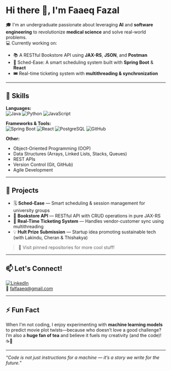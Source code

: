 # Hi there 👋, I'm Faaeq Fazal

🎓 I'm an undergraduate passionate about leveraging **AI** and **software engineering** to revolutionize **medical science** and solve real-world problems.  
💻 Currently working on:  
- 📚 A RESTful Bookstore API using **JAX-RS**, **JSON**, and **Postman**  
- 🧠 Sched-Ease: A smart scheduling system built with **Spring Boot** & **React**  
- 🎟️ Real-time ticketing system with **multithreading & synchronization**  

---

## 🚀 Skills

**Languages:**  
![Java](https://img.shields.io/badge/Java-ED8B00?style=for-the-badge&logo=java&logoColor=white)
![Python](https://img.shields.io/badge/Python-3670A0?style=for-the-badge&logo=python&logoColor=white)
![JavaScript](https://img.shields.io/badge/JavaScript-F7DF1E?style=for-the-badge&logo=javascript&logoColor=black)

**Frameworks & Tools:**  
![Spring Boot](https://img.shields.io/badge/Spring_Boot-6DB33F?style=for-the-badge&logo=spring-boot&logoColor=white)
![React](https://img.shields.io/badge/React-20232A?style=for-the-badge&logo=react&logoColor=61DAFB)
![PostgreSQL](https://img.shields.io/badge/PostgreSQL-316192?style=for-the-badge&logo=postgresql&logoColor=white)
![GitHub](https://img.shields.io/badge/GitHub-181717?style=for-the-badge&logo=github)

**Other:**  
- Object-Oriented Programming (OOP)
- Data Structures (Arrays, Linked Lists, Stacks, Queues)
- REST APIs
- Version Control (Git, GitHub)
- Agile Development

---

## 🧠 Projects

- 🗓 **Sched-Ease** — Smart scheduling & session management for university groups  
- 📘 **Bookstore API** — RESTful API with CRUD operations in pure JAX-RS  
- 🎫 **Real-Time Ticketing System** — Handles vendor-customer sync using multithreading  
- 💡 **Hult Prize Submission** — Startup idea promoting sustainable tech (with Lakindu, Cheran & Thishakya)

> 🌟 Visit pinned repositories for more cool stuff!

---

## 📫 Let's Connect!

[![LinkedIn](https://img.shields.io/badge/LinkedIn-blue?style=for-the-badge&logo=linkedin&logoColor=white)](https://www.linkedin.com/in/faaeq-fazal/)  
📧 [falfaaeq@gmail.com](mailto:falfaaeq@gmail.com)

---

## ⚡ Fun Fact

When I'm not coding, I enjoy experimenting with **machine learning models** to predict movie plot twists—because who doesn’t love a good challenge?  
I’m also a **huge fan of tea** and believe it fuels my creativity (and the code)! ☕🚀

---

_“Code is not just instructions for a machine — it’s a story we write for the future.”_

<!---
mdfaaeq/mdfaaeq is a ✨ special ✨ repository because its `README.md` (this file) appears on your GitHub profile.
You can click the Preview link to take a look at your changes.
--->
